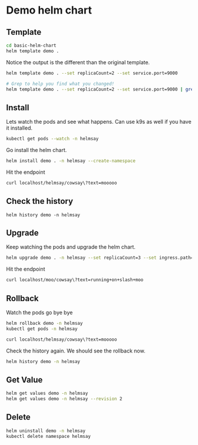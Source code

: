 # Demo helm chart

## Template

```sh
cd basic-helm-chart
helm template demo .
```

Notice the output is the different than the original template.

```sh
helm template demo . --set replicaCount=2 --set service.port=9000

# Grep to help you find what you changed!
helm template demo . --set replicaCount=2 --set service.port=9000 | grep replicas -B 5 -A 5

```

## Install

Lets watch the pods and see what happens. Can use k9s as well if you have it installed.

```sh
kubectl get pods --watch -n helmsay
```

Go install the helm chart.

```sh
helm install demo . -n helmsay --create-namespace
```

Hit the endpoint

```sh
curl localhost/helmsay/cowsay\?text=mooooo
```

## Check the history

```
helm history demo -n helmsay
```

## Upgrade

Keep watching the pods and upgrade the helm chart.

```sh
helm upgrade demo . -n helmsay --set replicaCount=3 --set ingress.path=/moo
```

Hit the endpoint

```sh
curl localhost/moo/cowsay\?text=running+on+slash+moo
```

## Rollback

Watch the pods go bye bye

```sh
helm rollback demo -n helmsay
kubectl get pods -n helmsay
```

```sh
curl localhost/helmsay/cowsay\?text=mooooo
```

Check the history again. We should see the rollback now.

```sh
helm history demo -n helmsay
```

## Get Value

```sh
helm get values demo -n helmsay
helm get values demo -n helmsay --revision 2
```

## Delete

```sh
helm uninstall demo -n helmsay
kubectl delete namespace helmsay
```

